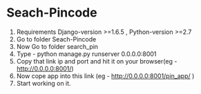 # Seach-Pincode

1. Requirements  Django-version >=1.6.5 , Python-version >=2.7
2. Go to folder Seach-Pincode
3. Now Go to folder search_pin
4. Type - python manage.py runserver 0.0.0.0:8001
5. Copy that link ip and port and hit it on your browser(eg -http://0.0.0.0:8001/)
6. Now cope app into this link (eg - http://0.0.0.0:8001/pin_app/ )
7. Start working on it.


